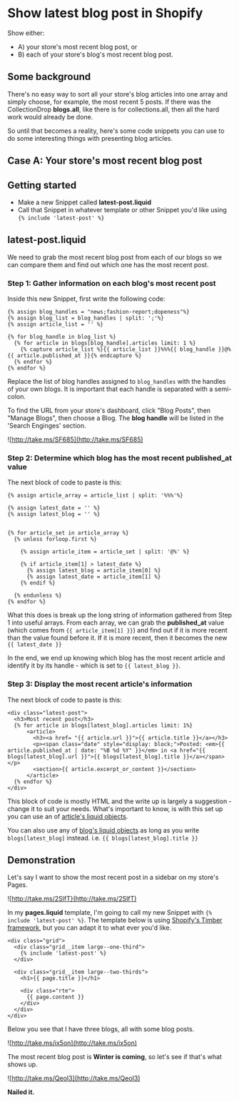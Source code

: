 # Show latest blog post in Shopify

Show either:

* A) your store's most recent blog post, or
* B) each of your store's blog's most recent blog post.

## Some background

There's no easy way to sort all your store's blog articles into one array and
simply choose, for example, the most recent 5 posts.  If there was the CollectionDrop **blogs.all**, like there is for collections.all, then all the hard work would already be done.

So until that becomes a reality, here's some code snippets you can use to do some interesting things with presenting blog articles.

## Case A: Your store's most recent blog post

## Getting started

* Make a new Snippet called **latest-post.liquid**
* Call that Snippet in whatever template or other Snippet you'd like using `{% include 'latest-post' %}`

## latest-post.liquid

We need to grab the most recent blog post from each of our blogs so we can compare them and find out which one has the most recent post.

### Step 1: Gather information on each blog's most recent post

Inside this new Snippet, first write the following code:

```
{% assign blog_handles = "news;fashion-report;dopeness"%}
{% assign blog_list = blog_handles | split: ';'%}
{% assign article_list = '' %}

{% for blog_handle in blog_list %}
  {% for article in blogs[blog_handle].articles limit: 1 %}
    {% capture article_list %}{{ article_list }}%%%{{ blog_handle }}@%{{ article.published_at }}{% endcapture %}
  {% endfor %}
{% endfor %}
```

Replace the list of blog handles assigned to `blog_handles` with the handles of your own blogs.  It is important that each handle is separated with a semi-colon.

To find the URL from your store's dashboard, click "Blog Posts", then "Manage Blogs", then choose a Blog.  The **blog handle** will be listed in the 'Search Enginges' section.

![http://take.ms/SF685](http://take.ms/SF685)


### Step 2: Determine which blog has the most recent published_at value

The next block of code to paste is this:

```
{% assign article_array = article_list | split: '%%%'%}

{% assign latest_date = '' %}
{% assign latest_blog = '' %}


{% for article_set in article_array %}
  {% unless forloop.first %}

    {% assign article_item = article_set | split: '@%' %}

    {% if article_item[1] > latest_date %}
      {% assign latest_blog = article_item[0] %}
      {% assign latest_date = article_item[1] %}
    {% endif %}

  {% endunless %}
{% endfor %}
```

What this does is break up the long string of information gathered from Step 1 into useful arrays.  From each array, we can grab the **published_at** value (which comes from `{{ article_item[1] }}`) and find out if it is more recent than the value found before it.  If it is more recent, then it becomes the new `{{ latest_date }}`

In the end, we end up knowing which blog has the most recent article and identify it by its handle - which is set to `{{ latest_blog }}`.

### Step 3: Display the most recent article's information

The next block of code to paste is this:

```
<div class="latest-post">
  <h3>Most recent post</h3>
  {% for article in blogs[latest_blog].articles limit: 1%}
      <article>
        <h3><a href= "{{ article.url }}">{{ article.title }}</a></h3>
        <p><span class="date" style="display: block;">Posted: <em>{{ article.published_at | date: "%B %d %Y" }}</em> in <a href="{{ blogs[latest_blog].url }}">{{ blogs[latest_blog].title }}</a></span></p>
        <section>{{ article.excerpt_or_content }}</section>
      </article>
  {% endfor %}
</div>
```

This block of code is mostly HTML and the write up is largely a suggestion - change it to suit your needs.  What's important to know, is with this set up you can use an of [article's liquid objects](http://docs.shopify.com/themes/liquid-documentation/objects/article).

You can also use any of [blog's liquid objects](http://docs.shopify.com/themes/liquid-documentation/objects/blog) as long as you write `blogs[latest_blog]` instead.  i.e. `{{ blogs[latest_blog].title }}`

## Demonstration

Let's say I want to show the most recent post in a sidebar on my store's Pages.

![http://take.ms/2SlfT}(http://take.ms/2SlfT)

In my **pages.liquid** template, I'm going to call my new Snippet with `{% include 'latest-post' %}`.  The template below is using [Shopify's Timber framework](http://shopify.github.io/Timber/), but you can adapt it to what ever you'd like.

```
<div class="grid">
  <div class="grid__item large--one-third">
    {% include 'latest-post' %}
  </div>

  <div class="grid__item large--two-thirds">
    <h1>{{ page.title }}</h1>

    <div class="rte">
      {{ page.content }}
    </div>
  </div>
</div>
```

Below you see that I have three blogs, all with some blog posts.

![http://take.ms/ix5on](http://take.ms/ix5on)

The most recent blog post is **Winter is coming**, so let's see if that's what shows up.

![http://take.ms/QeoI3](http://take.ms/QeoI3)


**Nailed it.**





